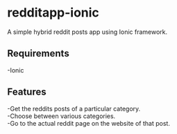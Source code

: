 # redditapp-ionic  
A simple hybrid reddit posts app using Ionic framework.  
## Requirements  
-Ionic
## Features         
-Get the reddits posts of a particular category.    
-Choose between various categories.    
-Go to the actual reddit page on the website of that post.   
